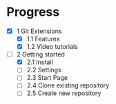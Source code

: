 Progress
========

- [x] 1 Git Extensions
  - [x] 1.1 Features
  - [x] 1.2 Video tutorials
- [ ] 2 Getting started
  - [x] 2.1 Install
  - [ ] 2.2 Settings
  - [ ] 2.3 Start Page
  - [ ] 2.4 Clone existing repository
  - [ ] 2.5 Create new repository
